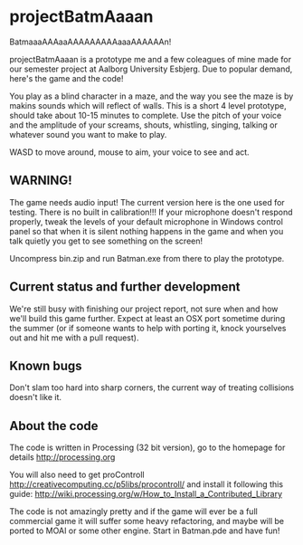projectBatmAaaan
================

BatmaaaAAAaaAAAAAAAAAaaaAAAAAAn!

projectBatmAaaan is a prototype me and a few coleagues of mine made for our semester project at Aalborg University Esbjerg. Due to popular demand, here's the game and the code!

You play as a blind character in a maze, and the way you see the maze is by makins sounds which will reflect of walls. This is a short 4 level prototype, should take about 10-15 minutes to complete. Use the pitch of your voice and the amplitude of your screams, shouts, whistling, singing, talking or whatever sound you want to make to play.

WASD to move around, mouse to aim, your voice to see and act.

WARNING!
--------

The game needs audio input! The current version here is the one used for testing. There is no built in calibration!!! If your microphone doesn't respond properly, tweak the levels of your default microphone in Windows control panel so that when it is silent nothing happens in the game and when you talk quietly you get to see something on the screen!

Uncompress bin.zip and run Batman.exe from there to play the prototype.

Current status and further development
--------------------------------------

We're still busy with finishing our project report, not sure when and how we'll build this game further. Expect at least an OSX port sometime during the summer (or if someone wants to help with porting it, knock yourselves out and hit me with a pull request).

Known bugs
----------

Don't slam too hard into sharp corners, the current way of treating collisions doesn't like it.

About the code
--------------

The code is written in Processing (32 bit version), go to the homepage for details http://processing.org

You will also need to get proControll http://creativecomputing.cc/p5libs/procontroll/ and install it following this guide: http://wiki.processing.org/w/How_to_Install_a_Contributed_Library

The code is not amazingly pretty and if the game will ever be a full commercial game it will suffer some heavy refactoring, and maybe will be ported to MOAI or some other engine. Start in Batman.pde and have fun!